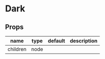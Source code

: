 # Dark

## Props

|name|type|default|description|
|----|----|-------|-----------|
|children|node|||


